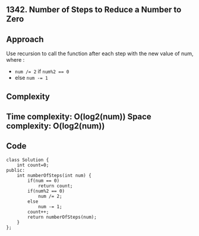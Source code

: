 **1342. Number of Steps to Reduce a Number to Zero**
------------------------------------------------------

**Approach**
------------------
Use recursion to call the function after each step with the new value of num, where :
- ```num /= 2``` if ```num%2 == 0```
- else ```num -= 1```

**Complexity**
-------------------
Time complexity: O(log2(num))
Space complexity: O(log2(num))
----------------------------

**Code**
-------------------
```
class Solution {
    int count=0;
public:
    int numberOfSteps(int num) {
        if(num == 0)
            return count;
        if(num%2 == 0)
            num /= 2;
        else
            num -= 1;
        count++;
        return numberOfSteps(num);
    }
};
```